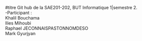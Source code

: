 #titre Git hub de la SAE201-202, BUT Informatique 1|semestre 2.  
-Participant :  
  Khalil Bouchama  
  Ilies Mihoubi   
  Raphael JECONNAISPASTONNOMDESO  
  Mark Gyurjyan  

